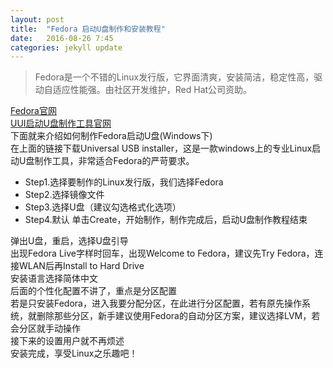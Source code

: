 ```yaml
---
layout: post
title:  "Fedora 启动U盘制作和安装教程"
date:   2016-08-26 7:45
categories: jekyll update
---
```

>Fedora是一个不错的Linux发行版，它界面清爽，安装简洁，稳定性高，驱动自适应性能强。由社区开发维护，Red Hat公司资助。

[Fedora官网](https://getfedora.org/)  
[UUI启动U盘制作工具官网](http://www.pendrivelinux.com/universal-usb-installer-easy-as-1-2-3/)  
下面就来介绍如何制作Fedora启动U盘(Windows下)  
在上面的链接下载Universal USB installer，这是一款windows上的专业Linux启动U盘制作工具，非常适合Fedora的严苛要求。
* Step1.选择要制作的Linux发行版，我们选择Fedora
* Step2.选择镜像文件
* Step3.选择U盘（建议勾选格式化选项）
* Step4.默认
单击Create，开始制作，制作完成后，启动U盘制作教程结束

弹出U盘，重启，选择U盘引导  
出现Fedora Live字样时回车，出现Welcome to Fedora，建议先Try Fedora，连接WLAN后再Install to Hard Drive  
安装语言选择简体中文  
后面的个性化配置不讲了，重点是分区配置  
若是只安装Fedora，进入我要分配分区，在此进行分区配置，若有原先操作系统，就删除那些分区，新手建议使用Fedora的自动分区方案，建议选择LVM，若会分区就手动操作  
接下来的设置用户就不再烦述  
安装完成，享受Linux之乐趣吧！  
